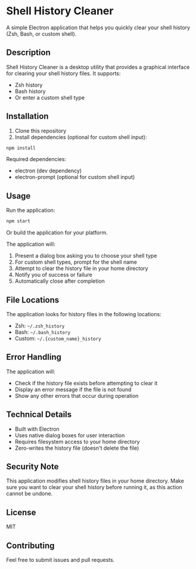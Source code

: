 # Shell History Cleaner

A simple Electron application that helps you quickly clear your shell history (Zsh, Bash, or custom shell).

## Description

Shell History Cleaner is a desktop utility that provides a graphical interface for clearing your shell history files. It supports:
- Zsh history
- Bash history
- Or enter a custom shell type

## Installation

1. Clone this repository
2. Install dependencies (optional for custom shell input):
```bash
npm install
```

Required dependencies:
- electron (dev dependency)
- electron-prompt (optional for custom shell input)

## Usage

Run the application:
```bash
npm start
```
Or build the application for your platform.

The application will:
1. Present a dialog box asking you to choose your shell type
2. For custom shell types, prompt for the shell name
3. Attempt to clear the history file in your home directory
4. Notify you of success or failure
5. Automatically close after completion

## File Locations

The application looks for history files in the following locations:
- Zsh: `~/.zsh_history`
- Bash: `~/.bash_history`
- Custom: `~/.{custom_name}_history`

## Error Handling

The application will:
- Check if the history file exists before attempting to clear it
- Display an error message if the file is not found
- Show any other errors that occur during operation

## Technical Details

- Built with Electron
- Uses native dialog boxes for user interaction
- Requires filesystem access to your home directory
- Zero-writes the history file (doesn't delete the file)

## Security Note

This application modifies shell history files in your home directory. Make sure you want to clear your shell history before running it, as this action cannot be undone.

## License

MIT

## Contributing

Feel free to submit issues and pull requests.